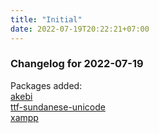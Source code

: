 ```yaml
---
title: "Initial"
date: 2022-07-19T20:22:21+07:00
---
```


### Changelog for 2022-07-19
Packages added:  
[akebi](https://github.com/archlinuxmoe/pkgbuild/commit/d3ff642d18240231879af04ba3d0d464c9e158c8)  
[ttf-sundanese-unicode](https://github.com/archlinuxmoe/pkgbuild/commit/73fb22c6d77e51cff83b51a82214d2d17765389d)  
[xampp](https://github.com/archlinuxmoe/pkgbuild/commit/32c58054ffc4fad9a39d3878bd4f06ea52d086ac)  